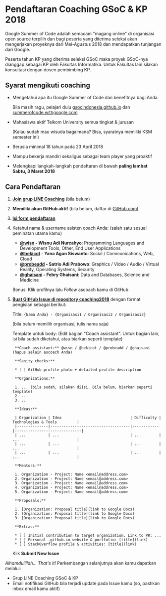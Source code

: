 # Pendaftaran Coaching GSoC & KP 2018

Google Summer of Code adalah semacam "magang online" di organisasi open source terpilih dan bagi peserta yang diterima seleksi akan mengerjakan proyeknya dari Mei-Agustus 2018 dan mendapatkan tunjangan dari Google.

Peserta tahun KP yang diterima seleksi GSoC maka proyek GSoC-nya dianggap sebagai KP oleh Fakultas Informatika. Untuk Fakultas lain silakan konsultasi dengan dosen pembimbing KP.

## Syarat mengikuti coaching

* Mengetahui apa itu Google Summer of Code dan benefitnya bagi Anda.

  Bila masih ragu, pelajari dulu [gsocindonesia.github.io](https://gsocindonesia.github.io/) dan [summerofcode.withgoogle.com](http://summerofcode.withgoogle.com/)
    
* Mahasiswa aktif Telkom University semua tingkat & jurusan

  (Kalau sudah mau wisuda bagaimana? Bisa, syaratnya memiliki KSM semester ini)

* Berusia minimal 18 tahun pada 23 April 2018
* Mampu bekerja mandiri sekaligus sebagai team player yang proaktif
* Melengkapi langkah-langkah pendaftaran di bawah **paling lambat Sabtu, 3 Maret 2018**

## Cara Pendaftaran

1. **[Join grup LINE Coaching](https://line.me/ti/g/-t_sKxNHNu)** (bila belum)
     
2. **Memiliki akun GitHub aktif** (bila belum, daftar di [GitHub.com](https://github.com))

3. **[Isi form pendaftaran](https://goo.gl/forms/6FZJHMid74SEmWi93)**

4. Ketahui nama & username asisten coach Anda: (salah satu sesuai peminatan utama kamu)

   * **[@wisn](https://github.com/wisn) - Wisnu Adi Nurcahyo**: Programming Languages and Development Tools, Other, End User Applications
   * **[@bekicot](https://github.com/bekicot) - Yana Agun Siswanto**: Social / Communications, Web, Cloud
   * **[@probeadd](https://github.com/probeadd) - Satrio Adi Prabowo**: Graphics / Video / Audio / Virtual Reality, Operating Systems, Security
   * **[@ghaisani](https://github.com/ghaisani) - Febry Ghaisani**: Data and Databases, Science and Medicine
   
   Bonus: Klik profilnya lalu _Follow_ ascoach kamu di GitHub

4. **[Buat GitHub Issue di repository coaching2018](https://github.com/gsocindonesia/coaching2018/issues/new)** dengan format pengisian sebagai berikut:

   Title: `{Nama Anda} - {Organisasi1 / Organisasi2 / Organisasi3}`
   
   (bila belum memilih organisasi, tulis nama saja)
   
   Template untuk body: (Edit bagian "Coach assistant". Untuk bagian lain, isi bila sudah diketahui, atau biarkan seperti template)
   
        **Coach assistant:** @wisn / @bekicot / @probeadd / @ghaisani (hapus selain ascoach Anda)

        **Sanity checks:**

        * [ ] GitHub profile photo + detailed profile description

        **Organizations:**

        1. ... (bila sudah, silakan diisi. Bila belum, biarkan seperti template)
        2. ...
        3. ...

        **Ideas:**

        | Organization | Idea                               | Difficulty | Technologies & Tools         |
        |--------------|------------------------------------|------------|------------------------------|
        | ...          | ...                                | ...        | ...                          |
        | ...          | ...                                | ...        | ...                          |
        | ...          | ...                                | ...        | ...                          |

        **Mentors:**

        1. Organization - Project: Name <email@address.com>
        2. Organization - Project: Name <email@address.com>
        3. Organization - Project: Name <email@address.com>
        4. Organization - Project: Name <email@address.com>
        5. Organization - Project: Name <email@address.com>

        **Proposals:**

        1. [Organization: Proposal title](link to Google Docs)
        2. [Organization: Proposal title](link to Google Docs)
        3. [Organization: Proposal title](link to Google Docs)

        **Extras:**

        * [ ] Initial contribution to target organization. Link to PR: ...
        * [ ] Personal .github.io website & portfolio: [title](link)
        * [ ] StackOverflow profile & activities: [title](link)

   Klik **Submit New Issue**

_Alhamdulillah... That's it!_ Perkembangan selanjutnya akan kamu dapatkan melalui:

* Grup LINE Coaching GSoC & KP
* Email notifikasi GitHub bila terjadi update pada Issue kamu (so, pastikan inbox email kamu aktif)
